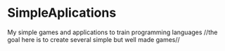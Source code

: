 # SimpleAplications
My simple games and applications to train programming languages
//the goal here is to create several simple but well made games// 

